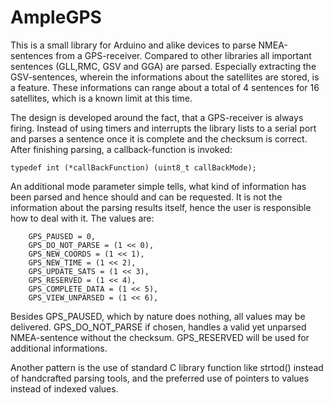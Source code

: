 # AmpleGPS

This is a small library for Arduino and alike devices to parse NMEA-sentences from a GPS-receiver.
Compared to other libraries all important sentences (GLL,RMC, GSV and GGA) are parsed. Especially extracting the GSV-sentences, wherein the informations about the satellites are stored, is a feature. These informations can range about a total of 4 sentences for 16 satellites, which is a known limit at this time.

The design is developed around the fact, that a GPS-receiver is always firing. Instead of using timers and interrupts the library lists to a serial port and  parses a sentence once it is complete and the checksum is correct.
After finishing parsing, a callback-function is invoked:

    typedef int (*callBackFunction) (uint8_t callBackMode);
 
An additional mode parameter simple tells, what kind of information has been parsed and hence should and can be requested. It is not the information about the parsing results itself, hence the user is responsible how to deal with it.
The values are:

        GPS_PAUSED = 0,
        GPS_DO_NOT_PARSE = (1 << 0),
        GPS_NEW_COORDS = (1 << 1),
        GPS_NEW_TIME = (1 << 2),
        GPS_UPDATE_SATS = (1 << 3),
        GPS_RESERVED = (1 << 4),
        GPS_COMPLETE_DATA = (1 << 5),
        GPS_VIEW_UNPARSED = (1 << 6),
 
Besides GPS_PAUSED, which by nature does nothing, all values may be delivered. GPS_DO_NOT_PARSE if chosen, handles a valid yet unparsed NMEA-sentence without the checksum. GPS_RESERVED will be used for additional informations.

Another pattern is the use of standard C library function like strtod() instead of handcrafted parsing tools, and the preferred use of pointers to values instead of indexed values.
